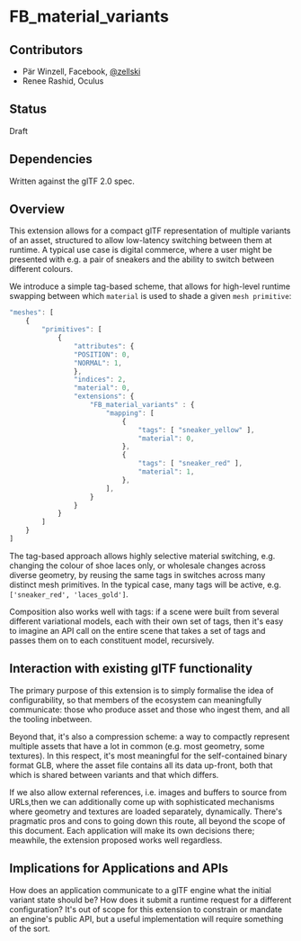 # FB_material_variants

## Contributors

- Pär Winzell, Facebook, [@zellski](https://twitter.com/zellski)
- Renee Rashid, Oculus

## Status

Draft

## Dependencies

Written against the glTF 2.0 spec.

## Overview

This extension allows for a compact glTF representation of multiple variants of an asset, structured to allow low-latency switching between them at runtime. A typical use case is digital commerce, where a user might be presented with e.g. a pair of sneakers and the ability to switch between different colours.

We introduce a simple tag-based scheme, that allows for high-level runtime swapping between which `material` is used to shade a given `mesh primitive`:

```javascript
"meshes": [
    {
        "primitives": [
            {
                "attributes": {
                "POSITION": 0,
                "NORMAL": 1,
                },
                "indices": 2,
                "material": 0,
                "extensions": {
                    "FB_material_variants" : {
                        "mapping": [
                            {
                                "tags": [ "sneaker_yellow" ],
                                "material": 0,
                            },
                            {
                                "tags": [ "sneaker_red" ],
                                "material": 1,
                            },
                        ],
                    }
                }
            }
        ]
    }
]
```

The tag-based approach allows highly selective material switching, e.g. changing the colour of shoe laces only, or wholesale changes across diverse geometry, by reusing the same tags in switches across many distinct mesh primitives. In the typical case, many tags will be active, e.g. `['sneaker_red', 'laces_gold']`.

Composition also works well with tags: if a scene were built from several different variational models, each with their own set of tags, then it's easy to imagine an API call on the entire scene that takes a set of tags and passes them on to each constituent model, recursively.

## Interaction with existing glTF functionality

The primary purpose of this extension is to simply formalise the idea of configurability, so that members of the ecosystem can meaningfully communicate: those who produce asset and those who ingest them, and all the tooling inbetween.

Beyond that, it's also a compression scheme: a way to compactly represent multiple assets that have a lot in common (e.g. most geometry, some textures). In this respect, it's most meaningful for the self-contained binary format GLB, where the asset file contains all its data up-front, both that which is shared between variants and that which differs.

If we also allow external references, i.e. images and buffers to source from URLs,then we can additionally come up with sophisticated mechanisms where geometry and textures are loaded separately, dynamically. There's pragmatic pros and cons to going down this route, all beyond the scope of this document. Each application will make its own decisions there; meawhile, the extension proposed works well regardless.

## Implications for Applications and APIs

How does an application communicate to a glTF engine what the initial variant state should be? How does it submit a runtime request for a different configuration? It's out of scope for this extension to constrain or mandate an engine's public API, but a useful implementation will require something of the sort.
